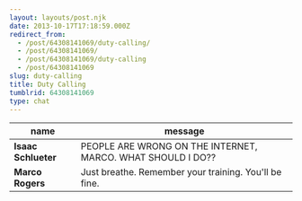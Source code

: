 ```yaml
---
layout: layouts/post.njk
date: 2013-10-17T17:18:59.000Z
redirect_from:
  - /post/64308141069/duty-calling/
  - /post/64308141069/
  - /post/64308141069/duty-calling
  - /post/64308141069
slug: duty-calling
title: Duty Calling
tumblrid: 64308141069
type: chat
---
```

|name|message|
|-----|-----|
| **Isaac Schlueter** | PEOPLE ARE WRONG ON THE INTERNET, MARCO.  WHAT SHOULD I DO?? |
| **Marco Rogers** | Just breathe. Remember your training. You'll be fine. |
